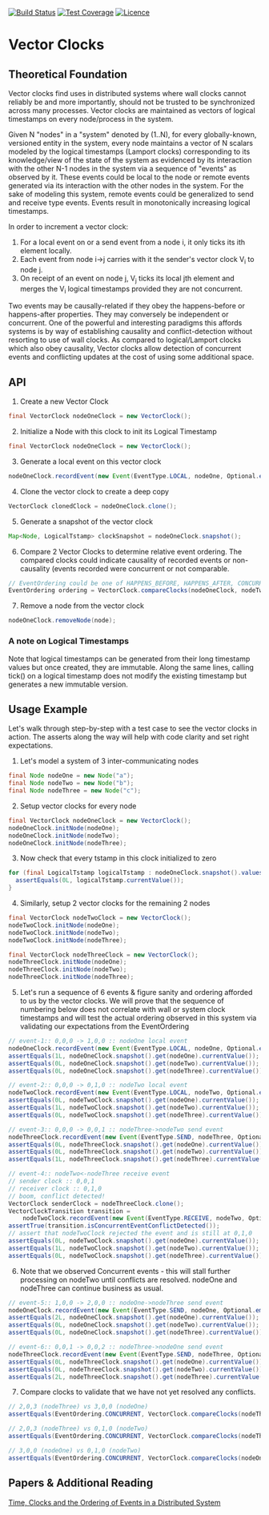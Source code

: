 [![Build Status](https://img.shields.io/travis/gsharma/vector-clock/master.svg)](https://travis-ci.org/gsharma/vector-clock)
[![Test Coverage](https://img.shields.io/codecov/c/github/gsharma/vector-clock/master.svg)](https://codecov.io/github/gsharma/vector-clock?branch=master)
[![Licence](https://img.shields.io/hexpm/l/plug.svg)](https://github.com/gsharma/vector-clock/blob/master/LICENSE)

# Vector Clocks

## Theoretical Foundation
Vector clocks find uses in distributed systems where wall clocks cannot reliably be and more importantly, should not be trusted to be synchronized across many processes. Vector clocks are maintained as vectors of logical timestamps on every node/process in the system. 

Given N "nodes" in a "system" denoted by (1..N), for every globally-known, versioned entity in the system, every node maintains a vector of N scalars modeled by the logical timestamps (Lamport clocks) corresponding to its knowledge/view of the state of the system as evidenced by its interaction with the other N-1 nodes in the system via a sequence of "events" as observed by it. These events could be local to the node or remote events generated via its interaction with the other nodes in the system. For the sake of modeling this system, remote events could be generalized to send and receive type events. Events result in monotonically increasing logical timestamps.

In order to increment a vector clock:
1. For a local event on or a send event from a node i, it only ticks its ith element locally.
2. Each event from node i->j carries with it the sender's vector clock V<sub>i</sub> to node j.
3. On receipt of an event on node j, V<sub>j</sub> ticks its local jth element and merges the V<sub>i</sub> logical timestamps provided they are not concurrent.

Two events may be causally-related if they obey the happens-before or happens-after properties. They may conversely be independent or concurrent. One of the powerful and interesting paradigms this affords systems is by way of establishing causality and conflict-detection without resorting to use of wall clocks. As compared to logical/Lamport clocks which also obey causality, Vector clocks allow detection of concurrent events and conflicting updates at the cost of using some additional space.


## API
1. Create a new Vector Clock
```java
final VectorClock nodeOneClock = new VectorClock();
```

2. Initialize a Node with this clock to init its Logical Timestamp
```java
final VectorClock nodeOneClock = new VectorClock();
```

3. Generate a local event on this vector clock
```java
nodeOneClock.recordEvent(new Event(EventType.LOCAL, nodeOne, Optional.empty()));
```

4. Clone the vector clock to create a deep copy
```java
VectorClock clonedClock = nodeOneClock.clone();
```

5. Generate a snapshot of the vector clock
```java
Map<Node, LogicalTstamp> clockSnapshot = nodeOneClock.snapshot();
```

6. Compare 2 Vector Clocks to determine relative event ordering. The compared clocks could indicate causality of recorded events or non-causality (events recorded were concurrent or not comparable.
```java
// EventOrdering could be one of HAPPENS_BEFORE, HAPPENS_AFTER, CONCURRENT, IDENTICAL, NOT_COMPARABLE
EventOrdering ordering = VectorClock.compareClocks(nodeOneClock, nodeTwoClock);
```

7. Remove a node from the vector clock
```java
nodeOneClock.removeNode(node);
```


### A note on Logical Timestamps
Note that logical timestamps can be generated from their long timestamp values but once created, they are immutable. Along the same lines, calling tick() on a logical timestamp does not modify the existing timestamp but generates a new immutable version.


## Usage Example
Let's walk through step-by-step with a test case to see the vector clocks in action. The asserts along the way will help with code clarity and set right expectations.
1. Let's model a system of 3 inter-communicating nodes
```java
final Node nodeOne = new Node("a");
final Node nodeTwo = new Node("b");
final Node nodeThree = new Node("c");
```

2. Setup vector clocks for every node
```java
final VectorClock nodeOneClock = new VectorClock();
nodeOneClock.initNode(nodeOne);
nodeOneClock.initNode(nodeTwo);
nodeOneClock.initNode(nodeThree);
```

3. Now check that every tstamp in this clock initialized to zero
```java
for (final LogicalTstamp logicalTstamp : nodeOneClock.snapshot().values()) {
  assertEquals(0L, logicalTstamp.currentValue());
}
```

4. Similarly, setup 2 vector clocks for the remaining 2 nodes
```java
final VectorClock nodeTwoClock = new VectorClock();
nodeTwoClock.initNode(nodeOne);
nodeTwoClock.initNode(nodeTwo);
nodeTwoClock.initNode(nodeThree);

final VectorClock nodeThreeClock = new VectorClock();
nodeThreeClock.initNode(nodeOne);
nodeThreeClock.initNode(nodeTwo);
nodeThreeClock.initNode(nodeThree);
```

5. Let's run a sequence of 6 events & figure sanity and ordering afforded to us by the vector clocks. We will prove that the sequence of numbering below does not correlate with wall or system clock timestamps and will test the actual ordering observed in this system via validating our expectations from the EventOrdering
```java
// event-1:: 0,0,0 -> 1,0,0 :: nodeOne local event
nodeOneClock.recordEvent(new Event(EventType.LOCAL, nodeOne, Optional.empty()));
assertEquals(1L, nodeOneClock.snapshot().get(nodeOne).currentValue());
assertEquals(0L, nodeOneClock.snapshot().get(nodeTwo).currentValue());
assertEquals(0L, nodeOneClock.snapshot().get(nodeThree).currentValue());

// event-2:: 0,0,0 -> 0,1,0 :: nodeTwo local event
nodeTwoClock.recordEvent(new Event(EventType.LOCAL, nodeTwo, Optional.empty()));
assertEquals(0L, nodeTwoClock.snapshot().get(nodeOne).currentValue());
assertEquals(1L, nodeTwoClock.snapshot().get(nodeTwo).currentValue());
assertEquals(0L, nodeTwoClock.snapshot().get(nodeThree).currentValue());

// event-3:: 0,0,0 -> 0,0,1 :: nodeThree->nodeTwo send event
nodeThreeClock.recordEvent(new Event(EventType.SEND, nodeThree, Optional.empty()));
assertEquals(0L, nodeThreeClock.snapshot().get(nodeOne).currentValue());
assertEquals(0L, nodeThreeClock.snapshot().get(nodeTwo).currentValue());
assertEquals(1L, nodeThreeClock.snapshot().get(nodeThree).currentValue());

// event-4:: nodeTwo<-nodeThree receive event
// sender clock :: 0,0,1
// receiver clock :: 0,1,0
// boom, conflict detected!
VectorClock senderClock = nodeThreeClock.clone();
VectorClockTransition transition =
    nodeTwoClock.recordEvent(new Event(EventType.RECEIVE, nodeTwo, Optional.of(senderClock)));
assertTrue(transition.isConcurrentEventConflictDetected());
// assert that nodeTwoClock rejected the event and is still at 0,1,0
assertEquals(0L, nodeTwoClock.snapshot().get(nodeOne).currentValue());
assertEquals(1L, nodeTwoClock.snapshot().get(nodeTwo).currentValue());
assertEquals(0L, nodeTwoClock.snapshot().get(nodeThree).currentValue());
```

6. Note that we observed Concurrent events - this will stall further processing on nodeTwo until conflicts are resolved. nodeOne and nodeThree can continue business as usual.
```java
// event-5:: 1,0,0 -> 2,0,0 :: nodeOne->nodeThree send event
nodeOneClock.recordEvent(new Event(EventType.SEND, nodeOne, Optional.empty()));
assertEquals(2L, nodeOneClock.snapshot().get(nodeOne).currentValue());
assertEquals(0L, nodeOneClock.snapshot().get(nodeTwo).currentValue());
assertEquals(0L, nodeOneClock.snapshot().get(nodeThree).currentValue());

// event-6:: 0,0,1 -> 0,0,2 :: nodeThree->nodeOne send event
nodeThreeClock.recordEvent(new Event(EventType.SEND, nodeThree, Optional.empty()));
assertEquals(0L, nodeThreeClock.snapshot().get(nodeOne).currentValue());
assertEquals(0L, nodeThreeClock.snapshot().get(nodeTwo).currentValue());
assertEquals(2L, nodeThreeClock.snapshot().get(nodeThree).currentValue());
```

7. Compare clocks to validate that we have not yet resolved any conflicts.
```java
// 2,0,3 (nodeThree) vs 3,0,0 (nodeOne)
assertEquals(EventOrdering.CONCURRENT, VectorClock.compareClocks(nodeThreeClock, nodeOneClock));

// 2,0,3 (nodeThree) vs 0,1,0 (nodeTwo)
assertEquals(EventOrdering.CONCURRENT, VectorClock.compareClocks(nodeThreeClock, nodeTwoClock));

// 3,0,0 (nodeOne) vs 0,1,0 (nodeTwo)
assertEquals(EventOrdering.CONCURRENT, VectorClock.compareClocks(nodeOneClock, nodeTwoClock));
```


## Papers & Additional Reading
[Time, Clocks and the Ordering of Events in a Distributed System](http://research.microsoft.com/en-us/um/people/lamport/pubs/time-clocks.pdf)

